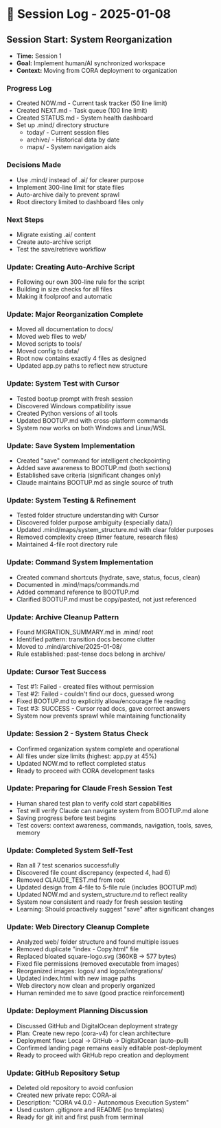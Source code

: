 # 📝 Session Log - 2025-01-08

## Session Start: System Reorganization
- **Time:** Session 1
- **Goal:** Implement human/AI synchronized workspace
- **Context:** Moving from CORA deployment to organization

### Progress Log
- Created NOW.md - Current task tracker (50 line limit)
- Created NEXT.md - Task queue (100 line limit)  
- Created STATUS.md - System health dashboard
- Set up .mind/ directory structure
  - today/ - Current session files
  - archive/ - Historical data by date
  - maps/ - System navigation aids

### Decisions Made
- Use .mind/ instead of .ai/ for clearer purpose
- Implement 300-line limit for state files
- Auto-archive daily to prevent sprawl
- Root directory limited to dashboard files only

### Next Steps
- Migrate existing .ai/ content
- Create auto-archive script
- Test the save/retrieve workflow

### Update: Creating Auto-Archive Script
- Following our own 300-line rule for the script
- Building in size checks for all files
- Making it foolproof and automatic

### Update: Major Reorganization Complete
- Moved all documentation to docs/
- Moved web files to web/
- Moved scripts to tools/
- Moved config to data/
- Root now contains exactly 4 files as designed
- Updated app.py paths to reflect new structure

### Update: System Test with Cursor
- Tested bootup prompt with fresh session
- Discovered Windows compatibility issue
- Created Python versions of all tools
- Updated BOOTUP.md with cross-platform commands
- System now works on both Windows and Linux/WSL

### Update: Save System Implementation
- Created "save" command for intelligent checkpointing
- Added save awareness to BOOTUP.md (both sections)
- Established save criteria (significant changes only)
- Claude maintains BOOTUP.md as single source of truth

### Update: System Testing & Refinement
- Tested folder structure understanding with Cursor
- Discovered folder purpose ambiguity (especially data/)
- Updated .mind/maps/system_structure.md with clear folder purposes
- Removed complexity creep (timer feature, research files)
- Maintained 4-file root directory rule

### Update: Command System Implementation
- Created command shortcuts (hydrate, save, status, focus, clean)
- Documented in .mind/maps/commands.md
- Added command reference to BOOTUP.md
- Clarified BOOTUP.md must be copy/pasted, not just referenced

### Update: Archive Cleanup Pattern
- Found MIGRATION_SUMMARY.md in .mind/ root
- Identified pattern: transition docs become clutter
- Moved to .mind/archive/2025-01-08/
- Rule established: past-tense docs belong in archive/

### Update: Cursor Test Success
- Test #1: Failed - created files without permission
- Test #2: Failed - couldn't find our docs, guessed wrong
- Fixed BOOTUP.md to explicitly allow/encourage file reading
- Test #3: SUCCESS - Cursor read docs, gave correct answers
- System now prevents sprawl while maintaining functionality

### Update: Session 2 - System Status Check
- Confirmed organization system complete and operational
- All files under size limits (highest: app.py at 45%)
- Updated NOW.md to reflect completed status
- Ready to proceed with CORA development tasks

### Update: Preparing for Claude Fresh Session Test
- Human shared test plan to verify cold start capabilities
- Test will verify Claude can navigate system from BOOTUP.md alone
- Saving progress before test begins
- Test covers: context awareness, commands, navigation, tools, saves, memory

### Update: Completed System Self-Test
- Ran all 7 test scenarios successfully 
- Discovered file count discrepancy (expected 4, had 6)
- Removed CLAUDE_TEST.md from root
- Updated design from 4-file to 5-file rule (includes BOOTUP.md)
- Updated NOW.md and system_structure.md to reflect reality
- System now consistent and ready for fresh session testing
- Learning: Should proactively suggest "save" after significant changes

### Update: Web Directory Cleanup Complete
- Analyzed web/ folder structure and found multiple issues
- Removed duplicate "index - Copy.html" file
- Replaced bloated square-logo.svg (360KB → 577 bytes)
- Fixed file permissions (removed executable from images)
- Reorganized images: logos/ and logos/integrations/
- Updated index.html with new image paths
- Web directory now clean and properly organized
- Human reminded me to save (good practice reinforcement)

### Update: Deployment Planning Discussion
- Discussed GitHub and DigitalOcean deployment strategy
- Plan: Create new repo (cora-v4) for clean architecture
- Deployment flow: Local → GitHub → DigitalOcean (auto-pull)
- Confirmed landing page remains easily editable post-deployment
- Ready to proceed with GitHub repo creation and deployment

### Update: GitHub Repository Setup
- Deleted old repository to avoid confusion
- Created new private repo: CORA-ai
- Description: "CORA v4.0.0 - Autonomous Execution System"
- Used custom .gitignore and README (no templates)
- Ready for git init and first push from terminal